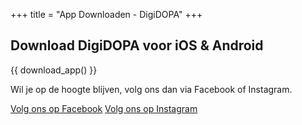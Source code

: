 +++
title = "App Downloaden - DigiDOPA"
+++

## Download DigiDOPA voor iOS & Android

{{ download_app() }}

Wil je op de hoogte blijven, volg ons dan via Facebook of Instagram.

[Volg ons op Facebook](https://www.facebook.com/DigiDOPA)
[Volg ons op Instagram](https://www.instagram.com/digidopa/)
